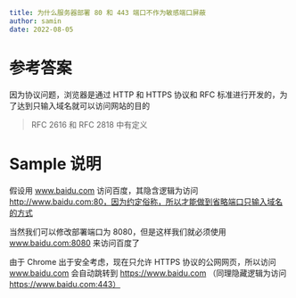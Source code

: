 ```yaml
title: 为什么服务器部署 80 和 443 端口不作为敏感端口屏蔽
author: samin
date: 2022-08-05
```

# 参考答案

因为协议问题，浏览器是通过 HTTP 和 HTTPS 协议和 RFC 标准进行开发的，为了达到只输入域名就可以访问网站的目的

> RFC 2616 和 RFC 2818 中有定义

# Sample 说明

假设用 www.baidu.com 访问百度，其隐含逻辑为访问 http://www.baidu.com:80，因为约定俗称，所以才能做到省略端口只输入域名的方式

当然我们可以修改部署端口为 8080，但是这样我们就必须使用 www.baidu.com:8080 来访问百度了

由于 Chrome 出于安全考虑，现在只允许 HTTPS 协议的公网网页，所以访问 www.baidu.com 会自动跳转到 https://www.baidu.com （同理隐藏逻辑为访问 https://www.baidu.com:443）
